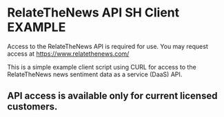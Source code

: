 # RelateTheNews API SH Client EXAMPLE

Access to the RelateTheNews API is required for use.
You may request access at https://www.relatethenews.com/

This is a simple example client script using CURL for access to the RelateTheNews
news sentiment data as a service (DaaS) API. 

## API access is available only for current licensed customers.
